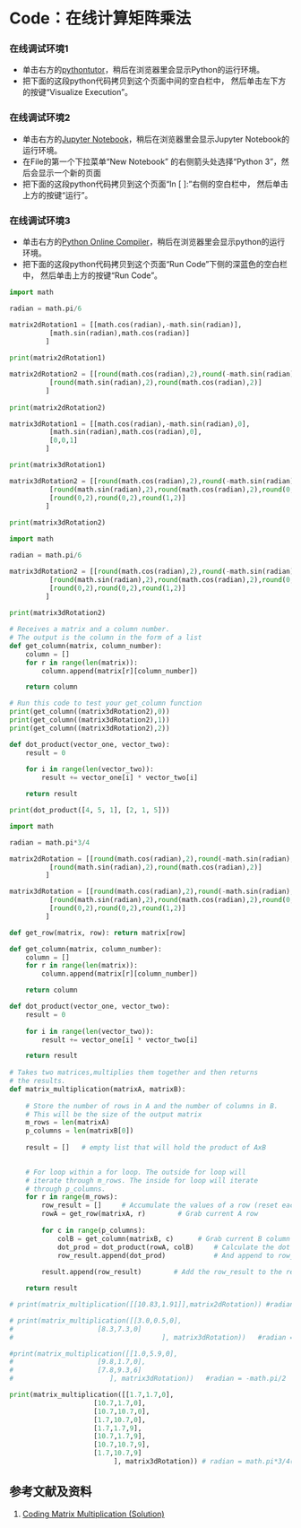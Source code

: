 # Code：在线计算矩阵乘法

### 在线调试环境1

- 单击右方的[pythontutor](https://pythontutor.com/visualize.html#mode=edit)，稍后在浏览器里会显示Python的运行环境。
- 把下面的这段python代码拷贝到这个页面中间的空白栏中， 然后单击左下方的按键“Visualize Execution”。

### 在线调试环境2

- 单击右方的[Jupyter Notebook](https://mybinder.org/v2/gh/ipython/ipython-in-depth/master?filepath=binder/Index.ipynb)，稍后在浏览器里会显示Jupyter Notebook的运行环境。
- 在File的第一个下拉菜单“New Notebook” 的右侧箭头处选择“Python 3”，然后会显示一个新的页面
- 把下面的这段python代码拷贝到这个页面“In [ ]:”右侧的空白栏中， 然后单击上方的按键“运行”。

### 在线调试环境3

- 单击右方的[Python Online Compiler](https://www.alphacodingskills.com/compile-python-online.php)，稍后在浏览器里会显示python的运行环境。
- 把下面的这段python代码拷贝到这个页面“Run Code”下侧的深蓝色的空白栏中， 然后单击上方的按键“Run Code”。

```python
import math

radian = math.pi/6

matrix2dRotation1 = [[math.cos(radian),-math.sin(radian)],
          [math.sin(radian),math.cos(radian)]
         ]   
         
print(matrix2dRotation1)

matrix2dRotation2 = [[round(math.cos(radian),2),round(-math.sin(radian),2)],
          [round(math.sin(radian),2),round(math.cos(radian),2)]
         ]   
         
print(matrix2dRotation2)

matrix3dRotation1 = [[math.cos(radian),-math.sin(radian),0],
          [math.sin(radian),math.cos(radian),0],
          [0,0,1]
         ]   

print(matrix3dRotation1)

matrix3dRotation2 = [[round(math.cos(radian),2),round(-math.sin(radian),2),round(0,2)],
          [round(math.sin(radian),2),round(math.cos(radian),2),round(0,2)],
          [round(0,2),round(0,2),round(1,2)]
         ]   
         
print(matrix3dRotation2)
```

```python
import math

radian = math.pi/6

matrix3dRotation2 = [[round(math.cos(radian),2),round(-math.sin(radian),2),round(0,2)],
          [round(math.sin(radian),2),round(math.cos(radian),2),round(0,2)],
          [round(0,2),round(0,2),round(1,2)]
         ]   
         
print(matrix3dRotation2)

# Receives a matrix and a column number. 
# The output is the column in the form of a list
def get_column(matrix, column_number):
    column = []
    for r in range(len(matrix)):
        column.append(matrix[r][column_number])

    return column

# Run this code to test your get_column function
print(get_column((matrix3dRotation2),0))
print(get_column((matrix3dRotation2),1))
print(get_column((matrix3dRotation2),2))
```

```python
def dot_product(vector_one, vector_two):
    result = 0
    
    for i in range(len(vector_two)):
        result += vector_one[i] * vector_two[i]

    return result

print(dot_product([4, 5, 1], [2, 1, 5]))
```

```python
import math

radian = math.pi*3/4

matrix2dRotation = [[round(math.cos(radian),2),round(-math.sin(radian),2)],
          [round(math.sin(radian),2),round(math.cos(radian),2)]
         ]   

matrix3dRotation = [[round(math.cos(radian),2),round(-math.sin(radian),2),round(0,2)],
          [round(math.sin(radian),2),round(math.cos(radian),2),round(0,2)],
          [round(0,2),round(0,2),round(1,2)]
         ]   

def get_row(matrix, row): return matrix[row]

def get_column(matrix, column_number):
    column = []
    for r in range(len(matrix)):
        column.append(matrix[r][column_number])

    return column

def dot_product(vector_one, vector_two):
    result = 0
    
    for i in range(len(vector_two)):
        result += vector_one[i] * vector_two[i]

    return result
    
# Takes two matrices,multiplies them together and then returns
# the results.
def matrix_multiplication(matrixA, matrixB):
    
    # Store the number of rows in A and the number of columns in B.
    # This will be the size of the output matrix
    m_rows = len(matrixA)
    p_columns = len(matrixB[0])
    
    result = []   # empty list that will hold the product of AxB

    
    # For loop within a for loop. The outside for loop will 
    # iterate through m_rows. The inside for loop will iterate 
    # through p_columns.
    for r in range(m_rows):
        row_result = []     # Accumulate the values of a row (reset each loop)
        rowA = get_row(matrixA, r)        # Grab current A row
        
        for c in range(p_columns):
            colB = get_column(matrixB, c)      # Grab current B column
            dot_prod = dot_product(rowA, colB)     # Calculate the dot product of the A row and the B column
            row_result.append(dot_prod)            # And append to row_result
    
        result.append(row_result)        # Add the row_result to the result matrix

    return result

# print(matrix_multiplication([[10.83,1.91]],matrix2dRotation)) #radian = -math.pi/6

# print(matrix_multiplication([[3.0,0.5,0],
#                     [8.3,7.3,0]
#                                     ], matrix3dRotation))   #radian = -math.pi/3

#print(matrix_multiplication([[1.0,5.9,0],    
#                     [9.8,1.7,0],
#                     [7.8,9.3,6]
#                        ], matrix3dRotation))   #radian = -math.pi/2

print(matrix_multiplication([[1.7,1.7,0],
                     [10.7,1.7,0],
                     [10.7,10.7,0],
                     [1.7,10.7,0],
                     [1.7,1.7,9],
                     [10.7,1.7,9],
                     [10.7,10.7,9],
                     [1.7,10.7,9]
                          ], matrix3dRotation)) # radian = math.pi*3/4(135 degrees)
```

## 参考文献及资料

1. [Coding Matrix Multiplication (Solution)](https://classroom.udacity.com/courses/ud953/lessons/4632564251/concepts/f33a989b-a8cb-4473-94f9-3c42d06749b3)